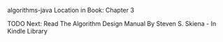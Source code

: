 algorithms-java
Location in Book: Chapter 3

TODO Next: Read The Algorithm Design Manual By Steven S. Skiena - In Kindle Library